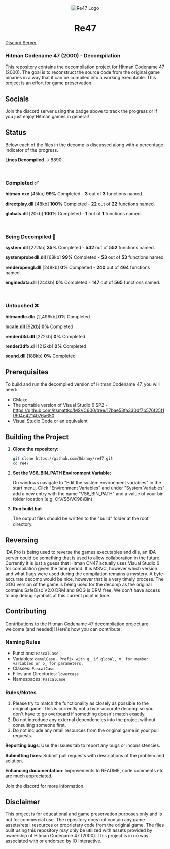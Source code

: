 <div align="center">
	<img src="https://github.com/user-attachments/assets/6caa9e4a-cc1c-4eb9-880c-17c982627205" alt="Re47 Logo">
</div>

<div align="center">
  <h1>Re47</h1>
</div>

[Discord Server](https://discord.gg/bcaWWF9Tb5)

### Hitman Codename 47 (2000) - Decompilation

This repository contains the decompilation project for Hitman Codename 47 (2000). The goal is to reconstruct the source code from the original game binaries in a way that it can be compiled into a working executable. This project is an effort for game preservation.

## Socials

Join the discord server using the badge above to track the progress or if you just enjoy Hitman games in general!

## Status

Below each of the files in the decomp is discussed along with a percentage indicator of the progress.

**Lines Decompiled** -> 8890

<br>

### Completed ✅

**hitman.exe** [45kb]
**99%** Completed - **3** out of **3** functions named.

**directplay.dll** [48kb]
**100%** Completed - **22** out of **22** functions named.

**globals.dll** [20kb]
**100%** Completed - **1** out of **1** functions named.

<br>

### Being Decompiled 📝

**system.dll** [272kb]
**35%** Completed - **542** out of **552** functions named.

**systemprobedll.dll** [68kb]
**99%** Completed - **53** out of **53** functions named.

**renderopengl.dll** [248kb]
**0%** Completed - **240** out of **464** functions named.

**enginedata.dll** [244kb]
**0%** Completed - **147** out of **565** functions named.

<br>

### Untouched ❌

**hitmandlc.dlc** [2,496kb]
**0%** Completed

**locale.dll** [92kb]
**0%** Completed

**renderd3d.dll** [272kb]
**0%** Completed

**render3dfx.dll** [212kb]
**0%** Completed

**sound.dll** [188kb]
**0%** Completed

## Prerequisites

To build and run the decompiled version of Hitman Codename 47, you will need:

-   CMake
-   The portable version of Visual Studio 6 SP2 - https://github.com/itsmattkc/MSVC600/tree/17bae53fa330df7b576f25f1f604e4214076a650
-   Visual Studio Code or an equivalent

## Building the Project

1. **Clone the repository:**
    ```bash
    git clone https://github.com/0danny/re47.git
    cd re47
    ```
2. **Set the VS6_BIN_PATH Environment Variable:**

    On windows navigate to "Edit the system environment variables" in the start menu. Click "Environment Variables" and under "System Variables" add a new entry with the name "VS6_BIN_PATH" and a value of your bin folder location (e.g. C:\VS6\VC98\Bin)

3. **Run build.bat**

    The output files should be written to the "build" folder at the root directory.

## Reversing

IDA Pro is being used to reverse the games executables and dlls, an IDA server could be something that is used to allow collaboration in the future. Currently it is just a guess that Hitman CN47 actually uses Visual Studio 6 for compilation given the time period.
It is MSVC, however which version and what flags were used during the compilation remains a mystery. A byte-accurate decomp would be nice, however that is a very timely process. The GOG version of the game is being used for the decomp as the original
contains SafeDisc V2.0 DRM and GOG is DRM free. We don't have access to any debug symbols at this current point in time.

## Contributing

Contributions to the Hitman Codename 47 decompilation project are welcome (and needed)! Here's how you can contribute:

### Naming Rules

-   Functions: `PascalCase`
-   Variables: `camelCase. Prefix with g_ if global, m_ for member variables or p_ for parameters.`
-   Classes: `PascalCase`
-   Files and Directories: `lowercase`
-   Namespaces: `PascalCase`

### Rules/Notes

1. Please try to match the functionality as closely as possible to the original game. This is currently not a byte-accurate decomp so you don't have to go overboard if something doesn't match exactly.
2. Do not introduce any external dependencies into the project without consulting someone first.
3. Do not include any retail resources from the original game in your pull requests.

**Reporting bugs**: Use the Issues tab to report any bugs or inconsistencies.

**Submitting fixes**: Submit pull requests with descriptions of the problem and solution.

**Enhancing documentation**: Improvements to README, code comments etc are much appreciated.

Join the discord for more information.

## Disclaimer

This project is for educational and game preservation purposes only and is not for commercial use. The repository does not contain any game assets/retail resources or proprietary code from the original game. The files built using this repository may only be utilized with assets provided by ownership of Hitman Codename 47 (2000). This project is in no way associated with or endorsed by IO Interactive.
